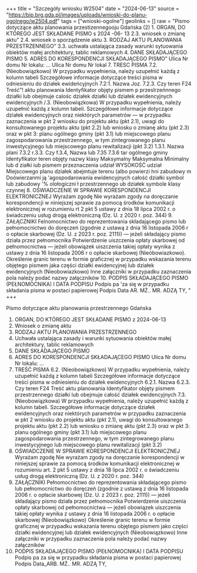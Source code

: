 +++
title = "Szczegóły wniosku W2504"
date = "2024-06-13"
source = "https://bip.brg.gda.pl/images/uploads/wnioski-do-planu-ogolnego/w2504.pdf"
tags = ["wnioski-ogolne"]
geolinks = []
raw = "Pismo dotyczące aktu planowania przestizennegooju Gdańska (2) 1. ORGAN, DO KTÓREGO JEST SKŁADANE PISMO s 2024 -06- 13 2.3. wniosek o zmianę aktu” 2.4. wniosek o sporządzenie aktu 3. RODZAJ AKTU PLANOWANIA PRZESTRZENNEGO” 3.3. uchwała ustalająca zasady  warunki sytuowania obiektów małej architektury, tablic reklamowych 4. DANE SKŁADAJĄCEGO PISMO 5. ADRES DO KORESPONDENCJI SKŁADAJĄCEGO PISMO” Ulica Nr domu Nr lokalu: ... Ulica Nr domu Nr lokal 7. TRESC PISMA 7.2. (Nieobowiązkowo) W przypadku wypełnienia, należy uzupełnić każdą z kolumn tabeli Szczegółowe informacje dotyczące treści pisma w odniesieniu do działek ewideńcyjnych 7.2:1. Nazwa  Joz.  7.2.3. Czy teren F24 Treść”! aktu planowania Identyfikator objęty pismem p przeslrzeńnnego działki lub  obejmuje calośc działek działki lub działek ewidencyjnych ewidencyjnych /.3. (Nieobowiązkowa) W przypadku wypełnienia, należy uzupełnić każdą z kolumn tabeli. Szczegółowe informacje dotyczące działek ewidencyjnych oraz niektórych parametrów — w przypadku zaznaczenia w pkt 2 wniosku do projektu aktu (pkt 2.1), uwagi do konsultowanego projektu aktu (pkt 2.2) lub wniosku o zmianę aktu (pkt 2.3) oraz w pkt 3: planu ogólnego gminy (pkt 3.1) lub miejscowego planu zagospodarowania przestrzennego, w tym zintegrowanego planu inwestycyjnego lub miejscowego planu rewitalizacji (pkt 3.2) 1.3.1. Nazwa plani 7.3.2  r.3.3. Czy f.3.4, Nazwa lub 7.35 7.3.6 tar ogólnego gminy Identyfikator  teren objęty nazwy klasy Maksymalny Maksymalna Minimalny lub d ziałki iub  pismem przeznaczenia udział WYSOKOŚĆ udział Miejscowego planu działek abejmtuje terenu (albo powierzi hni zabudowy m Doówierzanmi ją 'agospodarowania ewidencyjnych całość działki symbol lub zabudowy '% olołogiczni ł przestrzennego  ub działek symbole klasy czynnej     8. OŚWIADCZENIE W SPRAWIE KORESPONDENCJI ELEKTRONICZNEJ Wyrażam zgodę Nie wyrażam zgody na doręczanie korespondencji w niniejszej sprawie za pomocą środków komunikacji elektronicznej w rozumieniu rt 2 pkt 5 ustawy z dnia 18 lipca 2002 r. o świadczeniu usług drogą elektroniczną (Dz. U. z 2020 r. poz. 344) 9. ZAŁĄCZNIKI Felnomocnictwo do reprezentowania składającego pismo lub pełnomocnictwo do doręczeń (zgodnie z ustawą z dnia 16 listopada 2006 r o opłacie skarbowej (Dz. U. z 2023 r. poz. 2111)) — jeżeli składający pismo działa przez pełnomocnika Potwierdzenie uiszczenia opłaty skarbowej od pełnomocnictwa — jeżeli obowiązek uiszczenia takiej opłaty wynika z ustawy z dnia 16 listopada 2006 r o opłacie skarbowej (Nieóbowiazkowo). Określenie granic terenu w formie graficznej w przypadku wskazania terenu objętego pismem jaka części działki ewidencyjnej lub działek ewidencyjnych (Nieobowiazkowo) Inne załączniki w przypadku zaznaczenia pola należy podać nazwy załączników 10. PODPIS SKŁADAJĄCEGO PISMO (PEŁNOMOCNIKA) I DATA PODPISU Podpis pa 'za się w przypadku składania pisma w postaci papierowej Podpis Data AR. MŻ.. MR. ADZĄ TY, "
+++

Pismo dotyczące aktu planowania przestrzennego Gdańska
1. ORGAN, DO KTÓREGO JEST SKŁADANE PISMO z 2024-06-13
2. Wniosek o zmianę aktu
3. RODZAJ AKTU PLANOWANIA PRZESTRZENNEGO
3. Uchwała ustalająca zasady i warunki sytuowania obiektów małej architektury, tablic reklamowych
4. DANE SKŁADAJĄCEGO PISMO
5. ADRES DO KORESPONDENCJI SKŁADAJĄCEGO PISMO
Ulica Nr domu Nr lokalu: ...
6. TREŚĆ PISMA
6.2. (Nieobowiązkowo) W przypadku wypełnienia, należy uzupełnić każdą z kolumn tabeli Szczegółowe informacje dotyczące treści pisma w odniesieniu do działek ewidencyjnych
6.2.1. Nazwa
6.2.3. Czy teren F24 Treść aktu planowania Identyfikator objęty pismem przestrzennego działki lub obejmuje całość działek ewidencyjnych
7.3. (Nieobowiązkowa) W przypadku wypełnienia, należy uzupełnić każdą z kolumn tabeli. Szczegółowe informacje dotyczące działek ewidencyjnych oraz niektórych parametrów w przypadku zaznaczenia w pkt 2 wniosku do projektu aktu (pkt 2.1), uwagi do konsultowanego projektu aktu (pkt 2.2) lub wniosku o zmianę aktu (pkt 2.3) oraz w pkt 3: planu ogólnego gminy (pkt 3.1) lub miejscowego planu zagospodarowania przestrzennego, w tym zintegrowanego planu inwestycyjnego lub miejscowego planu rewitalizacji (pkt 3.2)
7. OŚWIADCZENIE W SPRAWIE KORESPONDENCJI ELEKTRONICZNEJ
Wyrażam zgodę
Nie wyrażam zgody na doręczanie korespondencji w niniejszej sprawie za pomocą środków komunikacji elektronicznej w rozumieniu art. 2 pkt 5 ustawy z dnia 18 lipca 2002 r. o świadczeniu usług drogą elektroniczną (Dz. U. z 2020 r. poz. 344)
8. ZAŁĄCZNIKI
Pełnomocnictwo do reprezentowania składającego pismo lub pełnomocnictwo do doręczeń (zgodnie z ustawą z dnia 16 listopada 2006 r. o opłacie skarbowej (Dz. U. z 2023 r. poz. 2111)) — jeżeli składający pismo działa przez pełnomocnika
Potwierdzenie uiszczenia opłaty skarbowej od pełnomocnictwa — jeżeli obowiązek uiszczenia takiej opłaty wynika z ustawy z dnia 16 listopada 2006 r. o opłacie skarbowej
(Nieobowiązkowo) Określenie granic terenu w formie graficznej w przypadku wskazania terenu objętego pismem jako części działki ewidencyjnej lub działek ewidencyjnych
(Nieobowiązkowo) Inne załączniki w przypadku zaznaczenia pola należy podać nazwy załączników
9. PODPIS SKŁADAJĄCEGO PISMO (PEŁNOMOCNIKA) I DATA PODPISU
Podpis pa za się w przypadku składania pisma w postaci papierowej
Podpis Data_ARB. MŻ.. MR. ADZĄ TY,


